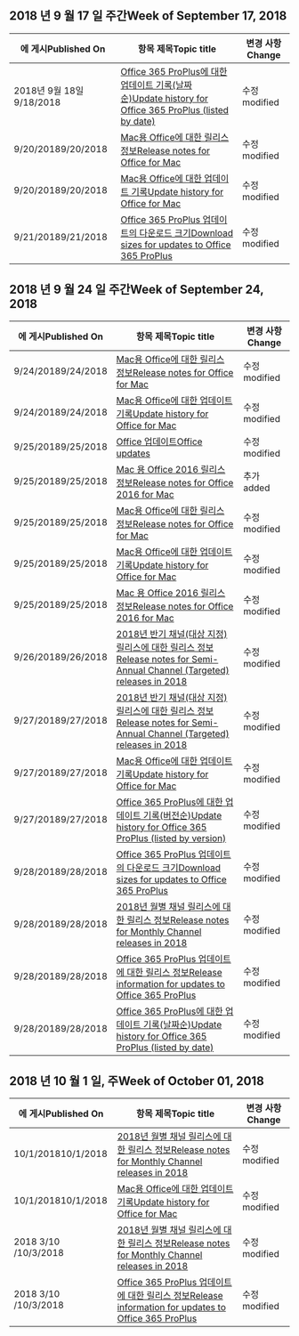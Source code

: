 

## <a name="week-of-september-17-2018"></a><span data-ttu-id="04741-101">2018 년 9 월 17 일 주간</span><span class="sxs-lookup"><span data-stu-id="04741-101">Week of September 17, 2018</span></span>


| <span data-ttu-id="04741-102">에 게시</span><span class="sxs-lookup"><span data-stu-id="04741-102">Published On</span></span> |<span data-ttu-id="04741-103">항목 제목</span><span class="sxs-lookup"><span data-stu-id="04741-103">Topic title</span></span> | <span data-ttu-id="04741-104">변경 사항</span><span class="sxs-lookup"><span data-stu-id="04741-104">Change</span></span> |
|------|------------|--------|
| <span data-ttu-id="04741-105">2018년 9월 18일</span><span class="sxs-lookup"><span data-stu-id="04741-105">9/18/2018</span></span> | [<span data-ttu-id="04741-106">Office 365 ProPlus에 대한 업데이트 기록(날짜순)</span><span class="sxs-lookup"><span data-stu-id="04741-106">Update history for Office 365 ProPlus (listed by date)</span></span>](/OfficeUpdates/update-history-office365-proplus-by-date) | <span data-ttu-id="04741-107">수정</span><span class="sxs-lookup"><span data-stu-id="04741-107">modified</span></span> |
| <span data-ttu-id="04741-108">9/20/2018</span><span class="sxs-lookup"><span data-stu-id="04741-108">9/20/2018</span></span> | [<span data-ttu-id="04741-109">Mac용 Office에 대한 릴리스 정보</span><span class="sxs-lookup"><span data-stu-id="04741-109">Release notes for Office for Mac</span></span>](/OfficeUpdates/release-notes-office-for-mac) | <span data-ttu-id="04741-110">수정</span><span class="sxs-lookup"><span data-stu-id="04741-110">modified</span></span> |
| <span data-ttu-id="04741-111">9/20/2018</span><span class="sxs-lookup"><span data-stu-id="04741-111">9/20/2018</span></span> | [<span data-ttu-id="04741-112">Mac용 Office에 대한 업데이트 기록</span><span class="sxs-lookup"><span data-stu-id="04741-112">Update history for Office for Mac</span></span>](/OfficeUpdates/update-history-office-for-mac) | <span data-ttu-id="04741-113">수정</span><span class="sxs-lookup"><span data-stu-id="04741-113">modified</span></span> |
| <span data-ttu-id="04741-114">9/21/2018</span><span class="sxs-lookup"><span data-stu-id="04741-114">9/21/2018</span></span> | [<span data-ttu-id="04741-115">Office 365 ProPlus 업데이트의 다운로드 크기</span><span class="sxs-lookup"><span data-stu-id="04741-115">Download sizes for updates to Office 365 ProPlus</span></span>](/OfficeUpdates/download-sizes-office365-proplus-updates) | <span data-ttu-id="04741-116">수정</span><span class="sxs-lookup"><span data-stu-id="04741-116">modified</span></span> |


## <a name="week-of-september-24-2018"></a><span data-ttu-id="04741-117">2018 년 9 월 24 일 주간</span><span class="sxs-lookup"><span data-stu-id="04741-117">Week of September 24, 2018</span></span>


| <span data-ttu-id="04741-118">에 게시</span><span class="sxs-lookup"><span data-stu-id="04741-118">Published On</span></span> |<span data-ttu-id="04741-119">항목 제목</span><span class="sxs-lookup"><span data-stu-id="04741-119">Topic title</span></span> | <span data-ttu-id="04741-120">변경 사항</span><span class="sxs-lookup"><span data-stu-id="04741-120">Change</span></span> |
|------|------------|--------|
| <span data-ttu-id="04741-121">9/24/2018</span><span class="sxs-lookup"><span data-stu-id="04741-121">9/24/2018</span></span> | [<span data-ttu-id="04741-122">Mac용 Office에 대한 릴리스 정보</span><span class="sxs-lookup"><span data-stu-id="04741-122">Release notes for Office for Mac</span></span>](/OfficeUpdates/release-notes-office-for-mac) | <span data-ttu-id="04741-123">수정</span><span class="sxs-lookup"><span data-stu-id="04741-123">modified</span></span> |
| <span data-ttu-id="04741-124">9/24/2018</span><span class="sxs-lookup"><span data-stu-id="04741-124">9/24/2018</span></span> | [<span data-ttu-id="04741-125">Mac용 Office에 대한 업데이트 기록</span><span class="sxs-lookup"><span data-stu-id="04741-125">Update history for Office for Mac</span></span>](/OfficeUpdates/update-history-office-for-mac) | <span data-ttu-id="04741-126">수정</span><span class="sxs-lookup"><span data-stu-id="04741-126">modified</span></span> |
| <span data-ttu-id="04741-127">9/25/2018</span><span class="sxs-lookup"><span data-stu-id="04741-127">9/25/2018</span></span> | [<span data-ttu-id="04741-128">Office 업데이트</span><span class="sxs-lookup"><span data-stu-id="04741-128">Office updates</span></span>](/OfficeUpdates/index) | <span data-ttu-id="04741-129">수정</span><span class="sxs-lookup"><span data-stu-id="04741-129">modified</span></span> |
| <span data-ttu-id="04741-130">9/25/2018</span><span class="sxs-lookup"><span data-stu-id="04741-130">9/25/2018</span></span> | [<span data-ttu-id="04741-131">Mac 용 Office 2016 릴리스 정보</span><span class="sxs-lookup"><span data-stu-id="04741-131">Release notes for Office 2016 for Mac</span></span>](/OfficeUpdates/release-notes-office-2016-mac) | <span data-ttu-id="04741-132">추가</span><span class="sxs-lookup"><span data-stu-id="04741-132">added</span></span> |
| <span data-ttu-id="04741-133">9/25/2018</span><span class="sxs-lookup"><span data-stu-id="04741-133">9/25/2018</span></span> | [<span data-ttu-id="04741-134">Mac용 Office에 대한 릴리스 정보</span><span class="sxs-lookup"><span data-stu-id="04741-134">Release notes for Office for Mac</span></span>](/OfficeUpdates/release-notes-office-for-mac) | <span data-ttu-id="04741-135">수정</span><span class="sxs-lookup"><span data-stu-id="04741-135">modified</span></span> |
| <span data-ttu-id="04741-136">9/25/2018</span><span class="sxs-lookup"><span data-stu-id="04741-136">9/25/2018</span></span> | [<span data-ttu-id="04741-137">Mac용 Office에 대한 업데이트 기록</span><span class="sxs-lookup"><span data-stu-id="04741-137">Update history for Office for Mac</span></span>](/OfficeUpdates/update-history-office-for-mac) | <span data-ttu-id="04741-138">수정</span><span class="sxs-lookup"><span data-stu-id="04741-138">modified</span></span> |
| <span data-ttu-id="04741-139">9/25/2018</span><span class="sxs-lookup"><span data-stu-id="04741-139">9/25/2018</span></span> | [<span data-ttu-id="04741-140">Mac 용 Office 2016 릴리스 정보</span><span class="sxs-lookup"><span data-stu-id="04741-140">Release notes for Office 2016 for Mac</span></span>](/OfficeUpdates/release-notes-office-2016-mac) | <span data-ttu-id="04741-141">수정</span><span class="sxs-lookup"><span data-stu-id="04741-141">modified</span></span> |
| <span data-ttu-id="04741-142">9/26/2018</span><span class="sxs-lookup"><span data-stu-id="04741-142">9/26/2018</span></span> | [<span data-ttu-id="04741-143">2018년 반기 채널(대상 지정) 릴리스에 대한 릴리스 정보</span><span class="sxs-lookup"><span data-stu-id="04741-143">Release notes for Semi-Annual Channel (Targeted) releases in 2018</span></span>](/OfficeUpdates/semi-annual-channel-targeted-2018) | <span data-ttu-id="04741-144">수정</span><span class="sxs-lookup"><span data-stu-id="04741-144">modified</span></span> |
| <span data-ttu-id="04741-145">9/27/2018</span><span class="sxs-lookup"><span data-stu-id="04741-145">9/27/2018</span></span> | [<span data-ttu-id="04741-146">2018년 반기 채널(대상 지정) 릴리스에 대한 릴리스 정보</span><span class="sxs-lookup"><span data-stu-id="04741-146">Release notes for Semi-Annual Channel (Targeted) releases in 2018</span></span>](/OfficeUpdates/semi-annual-channel-targeted-2018) | <span data-ttu-id="04741-147">수정</span><span class="sxs-lookup"><span data-stu-id="04741-147">modified</span></span> |
| <span data-ttu-id="04741-148">9/27/2018</span><span class="sxs-lookup"><span data-stu-id="04741-148">9/27/2018</span></span> | [<span data-ttu-id="04741-149">Mac용 Office에 대한 업데이트 기록</span><span class="sxs-lookup"><span data-stu-id="04741-149">Update history for Office for Mac</span></span>](/OfficeUpdates/update-history-office-for-mac) | <span data-ttu-id="04741-150">수정</span><span class="sxs-lookup"><span data-stu-id="04741-150">modified</span></span> |
| <span data-ttu-id="04741-151">9/27/2018</span><span class="sxs-lookup"><span data-stu-id="04741-151">9/27/2018</span></span> | [<span data-ttu-id="04741-152">Office 365 ProPlus에 대한 업데이트 기록(버전순)</span><span class="sxs-lookup"><span data-stu-id="04741-152">Update history for Office 365 ProPlus (listed by version)</span></span>](/OfficeUpdates/update-history-office365-proplus-by-version) | <span data-ttu-id="04741-153">수정</span><span class="sxs-lookup"><span data-stu-id="04741-153">modified</span></span> |
| <span data-ttu-id="04741-154">9/28/2018</span><span class="sxs-lookup"><span data-stu-id="04741-154">9/28/2018</span></span> | [<span data-ttu-id="04741-155">Office 365 ProPlus 업데이트의 다운로드 크기</span><span class="sxs-lookup"><span data-stu-id="04741-155">Download sizes for updates to Office 365 ProPlus</span></span>](/OfficeUpdates/download-sizes-office365-proplus-updates) | <span data-ttu-id="04741-156">수정</span><span class="sxs-lookup"><span data-stu-id="04741-156">modified</span></span> |
| <span data-ttu-id="04741-157">9/28/2018</span><span class="sxs-lookup"><span data-stu-id="04741-157">9/28/2018</span></span> | [<span data-ttu-id="04741-158">2018년 월별 채널 릴리스에 대한 릴리스 정보</span><span class="sxs-lookup"><span data-stu-id="04741-158">Release notes for Monthly Channel releases in 2018</span></span>](/OfficeUpdates/monthly-channel-2018) | <span data-ttu-id="04741-159">수정</span><span class="sxs-lookup"><span data-stu-id="04741-159">modified</span></span> |
| <span data-ttu-id="04741-160">9/28/2018</span><span class="sxs-lookup"><span data-stu-id="04741-160">9/28/2018</span></span> | [<span data-ttu-id="04741-161">Office 365 ProPlus 업데이트에 대한 릴리스 정보</span><span class="sxs-lookup"><span data-stu-id="04741-161">Release information for updates to Office 365 ProPlus</span></span>](/OfficeUpdates/release-notes-office365-proplus) | <span data-ttu-id="04741-162">수정</span><span class="sxs-lookup"><span data-stu-id="04741-162">modified</span></span> |
| <span data-ttu-id="04741-163">9/28/2018</span><span class="sxs-lookup"><span data-stu-id="04741-163">9/28/2018</span></span> | [<span data-ttu-id="04741-164">Office 365 ProPlus에 대한 업데이트 기록(날짜순)</span><span class="sxs-lookup"><span data-stu-id="04741-164">Update history for Office 365 ProPlus (listed by date)</span></span>](/OfficeUpdates/update-history-office365-proplus-by-date) | <span data-ttu-id="04741-165">수정</span><span class="sxs-lookup"><span data-stu-id="04741-165">modified</span></span> |


## <a name="week-of-october-01-2018"></a><span data-ttu-id="04741-166">2018 년 10 월 1 일, 주</span><span class="sxs-lookup"><span data-stu-id="04741-166">Week of October 01, 2018</span></span>


| <span data-ttu-id="04741-167">에 게시</span><span class="sxs-lookup"><span data-stu-id="04741-167">Published On</span></span> |<span data-ttu-id="04741-168">항목 제목</span><span class="sxs-lookup"><span data-stu-id="04741-168">Topic title</span></span> | <span data-ttu-id="04741-169">변경 사항</span><span class="sxs-lookup"><span data-stu-id="04741-169">Change</span></span> |
|------|------------|--------|
| <span data-ttu-id="04741-170">10/1/2018</span><span class="sxs-lookup"><span data-stu-id="04741-170">10/1/2018</span></span> | [<span data-ttu-id="04741-171">2018년 월별 채널 릴리스에 대한 릴리스 정보</span><span class="sxs-lookup"><span data-stu-id="04741-171">Release notes for Monthly Channel releases in 2018</span></span>](/OfficeUpdates/monthly-channel-2018) | <span data-ttu-id="04741-172">수정</span><span class="sxs-lookup"><span data-stu-id="04741-172">modified</span></span> |
| <span data-ttu-id="04741-173">10/1/2018</span><span class="sxs-lookup"><span data-stu-id="04741-173">10/1/2018</span></span> | [<span data-ttu-id="04741-174">Mac용 Office에 대한 업데이트 기록</span><span class="sxs-lookup"><span data-stu-id="04741-174">Update history for Office for Mac</span></span>](/OfficeUpdates/update-history-office-for-mac) | <span data-ttu-id="04741-175">수정</span><span class="sxs-lookup"><span data-stu-id="04741-175">modified</span></span> |
| <span data-ttu-id="04741-176">2018 3/10 /</span><span class="sxs-lookup"><span data-stu-id="04741-176">10/3/2018</span></span> | [<span data-ttu-id="04741-177">2018년 월별 채널 릴리스에 대한 릴리스 정보</span><span class="sxs-lookup"><span data-stu-id="04741-177">Release notes for Monthly Channel releases in 2018</span></span>](/OfficeUpdates/monthly-channel-2018) | <span data-ttu-id="04741-178">수정</span><span class="sxs-lookup"><span data-stu-id="04741-178">modified</span></span> |
| <span data-ttu-id="04741-179">2018 3/10 /</span><span class="sxs-lookup"><span data-stu-id="04741-179">10/3/2018</span></span> | [<span data-ttu-id="04741-180">Office 365 ProPlus 업데이트에 대한 릴리스 정보</span><span class="sxs-lookup"><span data-stu-id="04741-180">Release information for updates to Office 365 ProPlus</span></span>](/OfficeUpdates/release-notes-office365-proplus) | <span data-ttu-id="04741-181">수정</span><span class="sxs-lookup"><span data-stu-id="04741-181">modified</span></span> |
